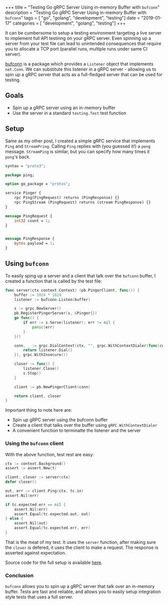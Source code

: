 +++
title = "Testing Go gRPC Server Using in-memory Buffer with `bufconn`"
description = "Testing Go gRPC Server Using in-memory Buffer with `bufconn`"
tags = [ "go", "golang", "development", "testing"]
date = "2019-01-17"
categories = [ "development", "golang", "testing"]
+++

It can be cumbersome to setup a testing environment targeting a live server
to implement full API testinng on your gRPC server. Even spinning up a server
from your test file can lead to unintended consequences that require you to
allocate a TCP port (parallel runs, multiple runs under same CI server).

[bufconn](https://godoc.org/google.golang.org/grpc/test/bufconn) is a package
which provides a `Listener` object that implements `net.Conn`. We can
substitute this listener in a gRPC server - allowing us to spin up a gRPC
server that acts as a full-fledged server that can be used for testing.

## Goals
- Spin up a gRPC server using an in-memory buffer
- Use the server in a standard `testing.Test` test function

## Setup
Same as my other post, I created a simple gRPC service that implements `Ping`
and `StreamPring`. Calling `Ping` replies with (you guessed it!) a
`pong` message. `StreamPing` is similar, but you can specify how many times
it `pong`'s back.

```protobuf
syntax = "proto3";

package ping;

option go_package = "protos";

service Pinger {
    rpc Ping(PingRequest) returns (PingResponse) {}
    rpc PingStream (PingRequest) returns (stream PingResponse) {}
}

message PingRequest {
    int32 count = 1;
}


message PingResponse {
    bytes payload = 1;
}
```

## Using `bufconn`
To easily sping up a server and a client that talk over the `bufconn` buffer,
I created a function that is called by the test file:

```go
func server(ctx context.Context) (pb.PingerClient, func()) {
	buffer := 1024 * 1024
	listener := bufconn.Listen(buffer)

	s := grpc.NewServer()
	pb.RegisterPingerServer(s, &Pinger{})
	go func() {
		if err := s.Serve(listener); err != nil {
			panic(err)
		}
	}()

	conn, _ := grpc.DialContext(ctx, "", grpc.WithContextDialer(func(context.Context, string) (net.Conn, error) {
		return listener.Dial()
	}), grpc.WithInsecure())

	closer := func() {
		listener.Close()
		s.Stop()
	}

	client := pb.NewPingerClient(conn)

	return client, closer
}
```

Important thing to note here are:
- Spin up gRPC server using the bufconn buffer
- Create a client that talks over the buffer using `gRPC.WithContextDialer`
- A convenient function to terminatte the listener and the server

### Using the `bufconn` client
With the above function, test rest are easy:
```go
ctx := context.Background()
assert := assert.New(t)

client, closer := server(ctx)
defer closer()

out, err := client.Ping(ctx, tc.in)
assert.Nil(err)

if tc.expected.err == nil {
    assert.Nil(err)
    assert.Equal(tc.expected.out, out)
} else {
    assert.Nil(out)
    assert.Equal(tc.expected.err, err)
}
```

That is the meat of my test. It uses the `server` function, after making
sure the `closer` is defered, it uses the client to make a request. The
response is asserted against expectation.

Source code for the full setup is available
[here](https://github.com/davidharrigan/bufconn-test).

### Conclusion
`bufconn` allows you to spin up a gRPC server that talk over an in-memory
buffer. Tests are fast and reliable, and allows you to easily setup
integration style tests that uses a full server.
